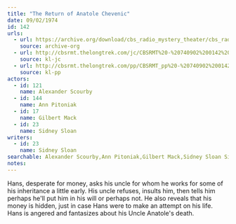 ```yaml
---
title: "The Return of Anatole Chevenic"
date: 09/02/1974
id: 142
urls: 
  - url: https://archive.org/download/cbs_radio_mystery_theater/cbs_radio_mystery_theater-0101-0150.zip/cbs_radio_mystery_theater-0101-0150%2Fcbsrmt_0142_the_return_of_anatole_chevenic.mp3
    source: archive-org
  - url: http://cbsrmt.thelongtrek.com/jc/CBSRMT%20-%20740902%200142%20Return%20Of%20Anatole%20Chevenic%20vbr%20kb2_jc.mp3
    source: kl-jc
  - url: http://cbsrmt.thelongtrek.com/pp/CBSRMT_pp%20-%20740902%200142%20The%20Return%20of%20Anatole%20Chevenic.mp3
    source: kl-pp
actors:  
  - id: 121
    name: Alexander Scourby  
  - id: 144
    name: Ann Pitoniak  
  - id: 17
    name: Gilbert Mack  
  - id: 23
    name: Sidney Sloan
writers:  
  - id: 23
    name: Sidney Sloan
searchable: Alexander Scourby,Ann Pitoniak,Gilbert Mack,Sidney Sloan Sidney Sloan
notes:  
---
```

Hans, desperate for money, asks his uncle for whom he works for some of his inheritance a little early. His uncle refuses, insults him, then tells him perhaps he'll put him in his will or perhaps not. He also reveals that his money is hidden, just in case Hans were to make an attempt on his life. Hans is angered and fantasizes about his Uncle Anatole's death.